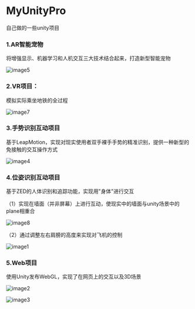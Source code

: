 # MyUnityPro
自己做的一些unity项目

### 1.AR智能宠物

将增强显示、机器学习和人机交互三大技术结合起来，打造新型智能宠物

![image5](gif/image5.gif)

### 2.VR项目：

模拟实际乘坐地铁的全过程

![image7](gif/image7.gif)

### 3.手势识别互动项目

基于LeapMotion，实现对现实使用者双手裸手手势的精准识别，提供一种新型的免接触的交互操作方式

![image4](gif/image4.gif)

### 4.位姿识别互动项目

基于ZED的人体识别和追踪功能，实现用"身体"进行交互

（1）实现在墙面（并非屏幕）上进行互动，使现实中的墙面与unity场景中的plane相重合

![image8](gif/image8.gif)

（2）通过调整左右肩膀的高度来实现对飞机的控制

![image1](gif/image1.gif)

### 5.Web项目

使用Unity发布WebGL，实现了在网页上的交互以及3D场景

![image2](gif/image2.gif)

![image3](gif/image3.gif)
